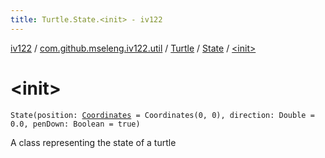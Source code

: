 ```yaml
---
title: Turtle.State.<init> - iv122
---
```


[iv122](../../../index.md) / [com.github.mseleng.iv122.util](../../index.md) / [Turtle](../index.md) / [State](index.md) / [&lt;init&gt;](.)

# &lt;init&gt;

`State(position: `[`Coordinates`](../../-coordinates/index.md)` = Coordinates(0, 0), direction: Double = 0.0, penDown: Boolean = true)`

A class representing the state of a turtle

